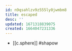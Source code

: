 ```yaml
---
id: n9qsahlzv9z555ly0jwmbm8
title: escaped
desc: ''
updated: 1671318839075
created: 1664047231336
---
```

- [[c.sphere]] #shapow
